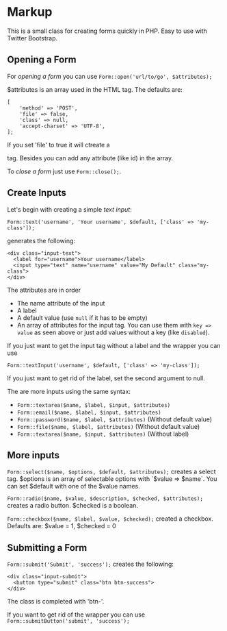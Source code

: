 # Markup
This is a small class for creating forms quickly in PHP. Easy to use with Twitter Bootstrap.

## Opening a Form
For *opening a form* you can use `Form::open('url/to/go', $attributes);`

$attributes is an array used in the HTML tag. The defaults are:

```
[
    'method' => 'POST',
    'file' => false,
    'class' => null,
    'accept-charset' => 'UTF-8',
];
```

If you set 'file' to true it will ctreate a <form enctype="multipart/form-data"> tag. Besides you can add any attribute (like id) in the array.

To *close a form* just use `Form::close();`.

## Create Inputs

Let's begin with creating a simple *text input*:

```
Form::text('username', 'Your username', $default, ['class' => 'my-class']); 
```
generates the following:
```
<div class="input-text">
  <label for="username">Your username</label>
  <input type="text" name="username" value="My Default" class="my-class">
</div>
```
The attributes are in order
* The name attribute of the input
* A label
* A default value (use `null` if it has to be empty)
* An array of attributes for the input tag. You can use them with `key => value` as seen above or just add values without a key (like `disabled`).

If you just want to get the input tag without a label and the wrapper you can use

```
Form::textInput('username', $default, ['class' => 'my-class']);
```

If you just want to get rid of the label, set the second argument to null.

The are more inputs using the same syntax:
* `Form::textarea($name, $label, $input, $attributes)`
* `Form::email($name, $label, $input, $attributes)`
* `Form::password($name, $label, $attributes)` (Without default value)
* `Form::file($name, $label, $attributes)` (Without default value)
* `Form::textarea($name, $input, $attributes)` (Without label)

## More inputs
`Form::select($name, $options, $default, $attributes);` creates a select tag. $options is an array of selectable options with `$value => $name`. You can set $default with one of the $value names.

`Form::radio($name, $value, $description, $checked, $attributes);` creates a radio button. $checked is a boolean.

`Form::checkbox(§name, $label, $value, $checked);` created a checkbox. Defaults are: $value = 1, $checked = 0

## Submitting a Form

`Form::submit('Submit', 'success');` creates the following:
```
<div class="input-submit">
  <button type="submit" class="btn btn-success">
</div>
```

The class is completed with 'btn-'.

If you want to get rid of the wrapper you can use
`Form::submitButton('submit', 'success');`
